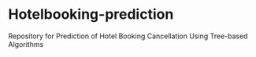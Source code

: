 # Hotelbooking-prediction
Repository for Prediction of Hotel Booking Cancellation Using Tree-based Algorithms
